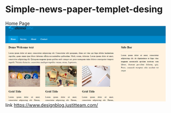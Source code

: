 # Simple-news-paper-templet-desing
Home Page
![](img/index.png)
link
https://www.designblog.justitteam.com/
